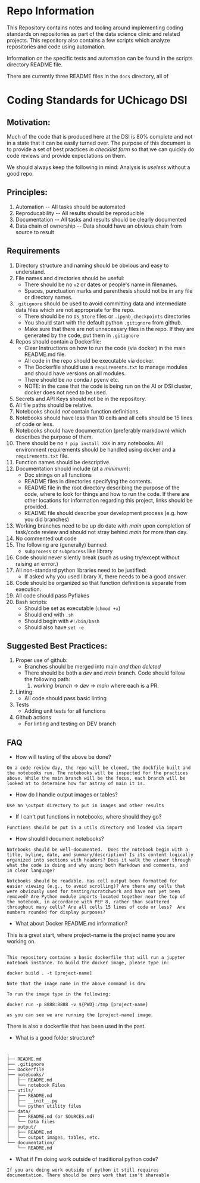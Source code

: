 # Repo Information

This Repository contains notes and tooling around implementing coding standards on repositories as part of the data science clinic and related projects. This repository also contains a few scripts which analyze repositories and code using automation. 

Information on the specific tests and automation can be found in the scripts directory README file.

There are currently three README files in the `docs` directory, all of 

# Coding Standards for UChicago DSI

Motivation:
---
Much of the code that is produced here at the DSI is 80% complete and not in a state that it can be easily turned over. The purpose of this document is to provide a set of best practices _in checklist form_ so that we can quickly do code reviews and provide expectations on them.

We should always keep the following in mind: Analysis is _useless_ without a good repo.

Principles:
---
1. Automation
    -- All tasks should be automated
1. Reproducability
    -- All results should be reproducible
1. Documentation
    -- All tasks and results should be clearly documented
1. Data chain of ownership
    -- Data should have an obvious chain from source to result

Requirements
---
1. Directory structure and naming should be obvious and easy to understand.
1. File names and directories should be useful:
    * There should be no ``v2`` or dates or people's name in filenames.
    * Spaces, punctuation marks and parenthesis should not be in any file or directory names.
1. `.gitignore` should be used to avoid committing data and intermediate data files which are not appropriate for the repo.
    * There should be no `DS_Store` files or `.ipynb_checkpoints` directories
    * You should start with the default python `.gitignore` from github.
    * Make sure that there are not unnecessary files in the repo. If they are generated by the code, put them in `.gitignore`
1. Repos should contain a Dockerfile:
    * Clear Instructions on how to run the code (via docker) in the main README.md file.
    * All code in the repo should be executable via docker.
    * The Dockerfile should use a `requirements.txt` to manage modules and should have versions on all modules.
    * There should be _no_ conda / pyenv etc.
    * NOTE: in the case that the code is being run on the AI or DSI cluster, docker does not need to be used.
1. Secrets and API Keys should not be in the repository.
1. All file paths should be relative.
1. Notebooks should _not_ contain function definitions.
1. Notebooks should have less than 10 cells and all cells should be 15 lines of code or less.
1. Notebooks should have documentation (preferably markdown) which describes the purpose of them.
1. There should be no `! pip install XXX` in any notebooks. All environment requirements should be handled using docker and a `requirements.txt` file.
1. Function names should be descriptive.
1. Documentation should include (at a _minimum_):
    * Doc strings on all functions
    * README files in directories specifying the contents.
    * README file in the root directory describing the purpose of the code, where to look for things and how to run the code. If there are other locations for information regarding this project, links should be provided. 
    * README file should describe your development process (e.g. how you did branches)
1. Working branches need to be up do date with _main_ upon completion of task/code review and should not stray behind _main_ for more than day.
1. No commented out code
1. The following are (generally) banned:
    * `subprocess` or `subprocess` like library
1. Code should never silently break (such as using try/except without raising an errror.)
1. All non-standard python libraries need to be justified:
    * If asked why you used library X, there needs to be a good answer.
1. Code should be organized so that function definition is separate from execution.
1. All code should pass Pyflakes
1. Bash scripts:
    * Should be set as executable (`chmod +x`)
    * Should end with `.sh`
    * Should begin with ```#!/bin/bash```
    * Should also have ```set -e```


Suggested Best Practices:
---
1. Proper use of github:
    * Branches should be merged into main _and then deleted_
    * There should be both a _dev_ and _main_ branch. Code should follow the following path:
        1. _working branch_ -> _dev_ -> _main_ where each is a PR.
1. Linting:
    * All code should pass basic linting
1. Tests
    * Adding unit tests for all functions
1. Github actions
    * For linting and testing on DEV branch

FAQ
---

* How will testing of the above be done?

```On a code review day, the repo will be cloned, the dockfile built and the notebooks run. The notebooks will be inspected for the practices above. While the main branch will be the focus, each branch will be looked at to determine how far astray of main it is.```

* How do I handle output images or tables?

```Use an \output directory to put in images and other results```

* If I can't put functions in notebooks, where should they go? 

```Functions should be put in a utils directory and loaded via import```

* How should I document notebooks?

```Notebooks should be well-documented.  Does the notebook begin with a title, byline, date, and summary/description? Is its content logically organized into sections with headers? Does it walk the viewer through what the code is doing and why using both Markdown and comments, and in clear language?```

```Notebooks should be readable. Has cell output been formatted for easier viewing (e.g., to avoid scrolling)? Are there any cells that were obviously used for testing/scratchwork and have not yet been removed? Are Python module imports located together near the top of the notebook, in accordance with PEP 8, rather than scattered throughout many cells? Are all cells 15 lines of code or less?  Are numbers rounded for display purposes?```

* What about Docker README.md information?

This is a great start, where project-name is the project name you are working on. 

```Docker Information

This repository contains a basic dockerfile that will run a jupyter notebook instance. To build the docker image, please type in:

docker build . -t [project-name]

Note that the image name in the above command is drw

To run the image type in the following:

docker run -p 8888:8888 -v ${PWD}:/tmp [project-name]

as you can see we are running the [project-name] image.
```

There is also a dockerfile that has been used in the past.

* What is a good folder structure?

```For the simplest projects something like the below should work: 

.
├── README.md
├── .gitignore
├── Dockerfile
├── notebooks/
│   ├── README.md
│   └── notebook Files
├── utils/
│   ├── README.md
│   ├── __init__.py
│   └── python utility files
├── data/
│   ├── README.md (or SOURCES.md)
│   └── Data files
├── output/
│   ├── README.md
│   └── output images, tables, etc.
└── documentation/
    └── README.md
```

* What if I'm doing work outside of traditional python code?

```If you are doing work outside of python it still requires documentation. There should be zero work that isn't shareable```
